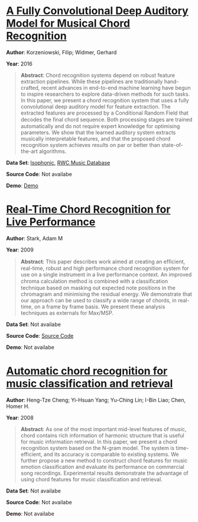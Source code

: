 #  [A Fully Convolutional Deep Auditory Model for Musical Chord Recognition](http://arxiv.org/abs/1612.05082)
**Author**: Korzeniowski, Filip; Widmer, Gerhard

**Year**: 2016
>**Abstract**: Chord recognition systems depend on robust feature extraction pipelines. While these pipelines are traditionally hand-crafted, recent advances in end-to-end machine learning have begun to inspire researchers to explore data-driven methods for such tasks. In this paper, we present a chord recognition system that uses a fully convolutional deep auditory model for feature extraction. The extracted features are processed by a Conditional Random Field that decodes the ﬁnal chord sequence. Both processing stages are trained automatically and do not require expert knowledge for optimising parameters. We show that the learned auditory system extracts musically interpretable features, and that the proposed chord recognition system achieves results on par or better than state-of-the-art algorithms.

**Data Set**: [Isophonic](http://isophonics.net/datasets), [RWC Music Database](https://staff.aist.go.jp/m.goto/RWC-MDB/)

**Source Code**: Not availabe

**Demo**: [Demo](https://www.music-ir.org/mirex/wiki/MIREX_HOME)

#  [Real-Time Chord Recognition for Live Performance](http://eecs.qmul.ac.uk/~markp/2009/StarkPlumbley09-icmc.pdf)
**Author**: Stark, Adam M

**Year**: 2009
>**Abstract**: This paper describes work aimed at creating an efﬁcient, real-time, robust and high performance chord recognition system for use on a single instrument in a live performance context. An improved chroma calculation method is combined with a classiﬁcation technique based on masking out expected note positions in the chromagram and minimising the residual energy. We demonstrate that our approach can be used to classify a wide range of chords, in real-time, on a frame by frame basis. We present these analysis techniques as externals for Max/MSP.

**Data Set**: Not availabe

**Source Code**: [Source Code](http://www.elec.qmul.ac.uk/digitalmusic/people/adams/chordrec/)

**Demo**: Not availabe

#  [Automatic chord recognition for music classification and retrieval](http://ieeexplore.ieee.org/document/4607732/)
**Author**: Heng-Tze Cheng; Yi-Hsuan Yang; Yu-Ching Lin; I-Bin Liao; Chen, Homer H.

**Year**: 2008
>**Abstract**: As one of the most important mid-level features of music, chord contains rich information of harmonic structure that is useful for music information retrieval. In this paper, we present a chord recognition system based on the N-gram model. The system is time-efficient, and its accuracy is comparable to existing systems. We further propose a new method to construct chord features for music emotion classification and evaluate its performance on commercial song recordings. Experimental results demonstrate the advantage of using chord features for music classification and retrieval.

**Data Set**: Not availabe

**Source Code**: Not availabe

**Demo**: Not availabe

